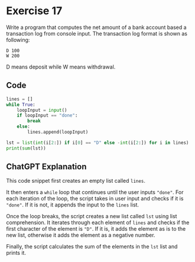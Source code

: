 # Exercise 17

Write a program that computes the net amount of a bank account based a transaction log from console input. The transaction log format is shown as following:

```
D 100
W 200
```

D means deposit while W means withdrawal.

## Code

```python
lines = []
while True:
    loopInput = input()
    if loopInput == "done":
        break
    else:
        lines.append(loopInput)

lst = list(int(i[2:]) if i[0] == "D" else -int(i[2:]) for i in lines)
print(sum(lst))
```

## ChatGPT Explanation

This code snippet first creates an empty list called `lines`. 

It then enters a `while` loop that continues until the user inputs `"done"`. For each iteration of the loop, the script takes in user input and checks if it is `"done"`. If it is not, it appends the input to the `lines` list. 

Once the loop breaks, the script creates a new list called `lst` using list comprehension. It iterates through each element of `lines` and checks if the first character of the element is `"D"`. If it is, it adds the element as is to the new list, otherwise it adds the element as a negative number. 

Finally, the script calculates the sum of the elements in the `lst` list and prints it.
